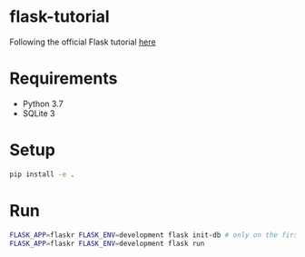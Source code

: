 # flask-tutorial
Following the official Flask tutorial [here](https://flask.palletsprojects.com/en/1.1.x/tutorial/)

# Requirements
- Python 3.7
- SQLite 3

# Setup
```bash
pip install -e .
```

# Run
```bash
FLASK_APP=flaskr FLASK_ENV=development flask init-db # only on the first run or when you want to clear the DB
FLASK_APP=flaskr FLASK_ENV=development flask run
```
